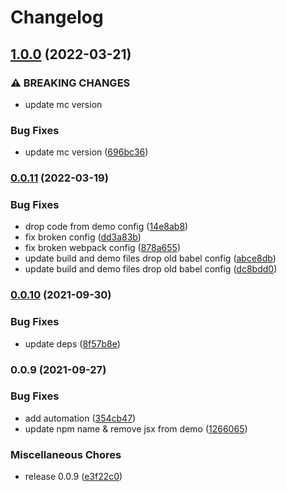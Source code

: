 # Changelog

## [1.0.0](https://github.com/donkeyclip/motorcortex-svgdraw/compare/v0.0.11...v1.0.0) (2022-03-21)


### ⚠ BREAKING CHANGES

* update mc version

### Bug Fixes

* update mc version ([696bc36](https://github.com/donkeyclip/motorcortex-svgdraw/commit/696bc36a2adca2aeb7927e5532e4c43814984039))

### [0.0.11](https://github.com/donkeyclip/motorcortex-svgdraw/compare/v0.0.10...v0.0.11) (2022-03-19)


### Bug Fixes

* drop code from demo config ([14e8ab8](https://github.com/donkeyclip/motorcortex-svgdraw/commit/14e8ab885046befd9c2117d0454543413f473cdf))
* fix broken config ([dd3a83b](https://github.com/donkeyclip/motorcortex-svgdraw/commit/dd3a83b176c1449f477d7aa7471cb3f58a4d44d5))
* fix broken webpack config ([878a655](https://github.com/donkeyclip/motorcortex-svgdraw/commit/878a6557587c7cf32bf88dd23e0de759e5f3a343))
* update build and demo files drop old babel config ([abce8db](https://github.com/donkeyclip/motorcortex-svgdraw/commit/abce8db8c0c594bc29b54bcbe3bdef8c8f05e5c1))
* update build and demo files drop old babel config ([dc8bdd0](https://github.com/donkeyclip/motorcortex-svgdraw/commit/dc8bdd03036115356ba9b9a42aaec4b7b51e1697))

### [0.0.10](https://www.github.com/donkeyclip/motorcortex-svgdraw/compare/v0.0.9...v0.0.10) (2021-09-30)


### Bug Fixes

* update deps ([8f57b8e](https://www.github.com/donkeyclip/motorcortex-svgdraw/commit/8f57b8e2a2a0125646e05c282e9a06057a18ceec))

### 0.0.9 (2021-09-27)


### Bug Fixes

* add automation ([354cb47](https://www.github.com/donkeyclip/motorcortex-svgdraw/commit/354cb471ac3baa2ecf31a5c265fcd92ff98ab910))
* update npm name & remove jsx from demo ([1266065](https://www.github.com/donkeyclip/motorcortex-svgdraw/commit/1266065fc8ffa80b18d3323d1b5a33e228c4a582))


### Miscellaneous Chores

* release 0.0.9 ([e3f22c0](https://www.github.com/donkeyclip/motorcortex-svgdraw/commit/e3f22c08b557887c5a8ba12598f8e563333d2d67))
